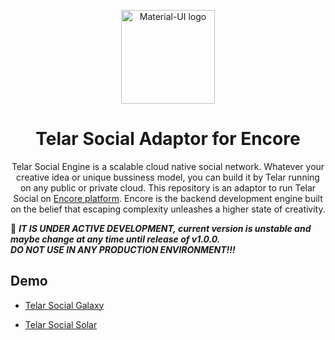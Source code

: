 <p align="center">
  <a href="https://telar.dec/" rel="noopener" target="_blank"><img width="150" src="https://raw.githubusercontent.com/red-gold/red-gold-web/master/website/static/img/logos/telar-social-logo/profile.png" alt="Material-UI logo"></a></p>
</p>

<h1 align="center">Telar Social Adaptor for Encore</h1>

<div align="center">
 Telar Social Engine is a scalable cloud native social network. Whatever your creative idea or unique bussiness model, you can build it by Telar running on any public or private cloud.
  This repository is an adaptor to run Telar Social on <a href="https://encore.dev">Encore platform</a>. Encore is the backend development engine built on the belief that escaping complexity unleashes a higher state of creativity.
</div>

🚧 **_IT IS UNDER ACTIVE DEVELOPMENT, current version is unstable and maybe change at any time until release of v1.0.0._**
<br>**_DO NOT USE IN ANY PRODUCTION ENVIRONMENT!!!_**

## Demo

- [Telar Social Galaxy](https://social.telar.dev)

- [Telar Social Solar](https://solar.telar.dev)
